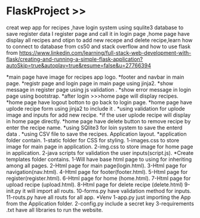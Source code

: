 # FlaskProject >> 
creat wep app for recipes ,have login system using squlite3 database to save register data I register page and call it in login page ,home page have display all recipes and otipn to add new recepe and delete recipe,learn how to connect to database from cs50 and stack overflow and how to use flask from https://www.linkedin.com/learning/full-stack-web-development-with-flask/creating-and-running-a-simple-flask-application?autoSkip=true&autoplay=true&resume=false&u=27766394

*main page have image for recipes app logo.
*footer and navbar in main page.
*registr page and login page in main page using jinja2.
*show message in register page using js validation .
*show error message in login page using bootstrap.
*after login >>>home page will display recipes.
*home page have logout botton to go back to login page.
*home page have uplode recipe form using jinja2 to include it .
*using validation for uplode image and inputs for add new recipe.
*if the user uplode recipe will display in home page directly.
*home page have delete button to remove recipe by enter the recipe name.
*using SQlite3 for loin system to save the enterd data .
*using CSV file to save the recipes.
Application layout.
*application folder contain.
1-static folder for CSS for styling.
	1-images.css to store image for main page in application.
	2-img.css to store image for home page in application.
2-java scripts for validation the user inputs(script.js).
*Create templates folder contains.
	1-Will have base html page to using for inheriting among all pages.
2-Html page for main page(login.html).
	3-Html page for navigation(nav.html).
	4-Html page for footer(footer.html).
	5-Html page for register(register.html).
	6-Html page for home (home.html).
	7-Html page for upload recipe (upload.html).
	8-Html page for delete recipe (delete.html)
	9-init.py it will import all routs.
	10-forms.py have validation method for inputs.
	11-routs.py have all routs for all app.
	*Venv
1-app.py just importing the App from the Application folder.
2-config.py include a secret key
3-requirements .txt have all libraries to run the website.



